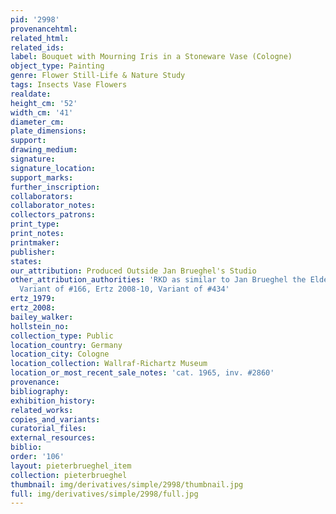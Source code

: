 ```yaml
---
pid: '2998'
provenancehtml:
related_html:
related_ids:
label: Bouquet with Mourning Iris in a Stoneware Vase (Cologne)
object_type: Painting
genre: Flower Still-Life & Nature Study
tags: Insects Vase Flowers
realdate:
height_cm: '52'
width_cm: '41'
diameter_cm:
plate_dimensions:
support:
drawing_medium:
signature:
signature_location:
support_marks:
further_inscription:
collaborators:
collaborator_notes:
collectors_patrons:
print_type:
print_notes:
printmaker:
publisher:
states:
our_attribution: Produced Outside Jan Brueghel's Studio
other_attribution_authorities: 'RKD as similar to Jan Brueghel the Elder, Ertz 1979,
  Variant of #166, Ertz 2008-10, Variant of #434'
ertz_1979:
ertz_2008:
bailey_walker:
hollstein_no:
collection_type: Public
location_country: Germany
location_city: Cologne
location_collection: Wallraf-Richartz Museum
location_or_most_recent_sale_notes: 'cat. 1965, inv. #2860'
provenance:
bibliography:
exhibition_history:
related_works:
copies_and_variants:
curatorial_files:
external_resources:
biblio:
order: '106'
layout: pieterbrueghel_item
collection: pieterbrueghel
thumbnail: img/derivatives/simple/2998/thumbnail.jpg
full: img/derivatives/simple/2998/full.jpg
---
```


